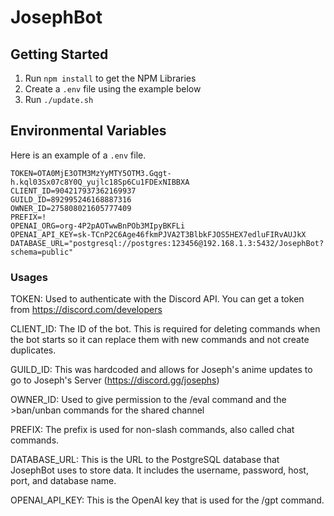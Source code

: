 # JosephBot

## Getting Started

1. Run ``npm install`` to get the NPM Libraries
2. Create a ``.env`` file using the example below
3. Run ``./update.sh``

## Environmental Variables

Here is an example of a ``.env`` file.

```env
TOKEN=OTA0MjE3OTM3MzYyMTY5OTM3.Gqgt-h.kql03Sx07c8Y0Q_yujlc18Sp6Cu1FDExNIBBXA
CLIENT_ID=904217937362169937
GUILD_ID=892995246168887316
OWNER_ID=275808021605777409
PREFIX=!
OPENAI_ORG=org-4P2pAOTwwBnPOb3MIpyBKFLi
OPENAI_API_KEY=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
DATABASE_URL="postgresql://postgres:123456@192.168.1.3:5432/JosephBot?schema=public"
```

### Usages

TOKEN: Used to authenticate with the Discord API. You can get a token from <https://discord.com/developers>

CLIENT_ID: The ID of the bot. This is required for deleting commands when the bot starts so it can replace them with new commands and not create duplicates.

GUILD_ID: This was hardcoded and allows for Joseph's anime updates to go to Joseph's Server (<https://discord.gg/josephs>)

OWNER_ID: Used to give permission to the /eval command and the >ban/unban commands for the shared channel

PREFIX: The prefix is used for non-slash commands, also called chat commands.

DATABASE_URL: This is the URL to the PostgreSQL database that JosephBot uses to store data. It includes the username, password, host, port, and database name.

OPENAI_API_KEY: This is the OpenAI key that is used for the /gpt command.
